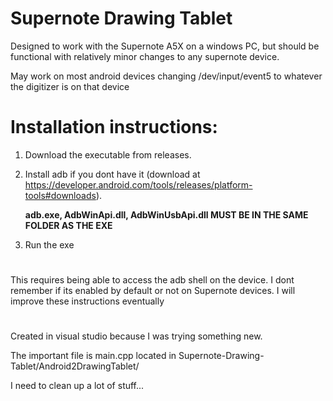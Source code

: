 # Supernote Drawing Tablet
Designed to work with the Supernote A5X on a windows PC, but should be functional with relatively minor changes to any supernote device.

May work on most android devices changing /dev/input/event5 to whatever the digitizer is on that device


# Installation instructions:
1. Download the executable from releases.

2. Install adb if you dont have it
(download at https://developer.android.com/tools/releases/platform-tools#downloads).

    **adb.exe, AdbWinApi.dll, AdbWinUsbApi.dll MUST BE IN THE SAME FOLDER AS THE EXE**

3. Run the exe
#
This requires being able to access the adb shell on the device. I dont remember if its enabled by default or not on Supernote devices. 
I will improve these instructions eventually
#


Created in visual studio because I was trying something new.

The important file is main.cpp located in Supernote-Drawing-Tablet/Android2DrawingTablet/

I need to clean up a lot of stuff...

